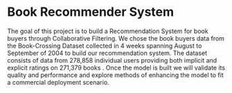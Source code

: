 # Book Recommender System
The goal of this project is to build a Recommendation System for book buyers through Collaborative Filtering. We chose the book buyers data from the Book-Crossing Dataset collected in 4 weeks spanning August to September of 2004 to build our recommendation system. The dataset consists of data from 278,858 individual users providing both implicit and explicit ratings on 271,379 books . Once the model is built we will validate its quality and performance and explore methods of enhancing the model to fit a commercial deployment scenario.
